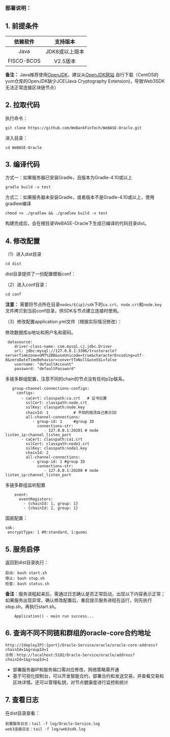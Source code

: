 ### 部署说明：

## 1. 前提条件

| 依赖软件 | 支持版本 |
| :-: | :-: |
| Java | JDK8或以上版本 |
| FISCO-BCOS | V2.5版本 |

**备注：** Java推荐使用[OpenJDK](./appendix.html#java )，建议从[OpenJDK网站](https://jdk.java.net/java-se-ri/11) 自行下载（CentOS的yum仓库的OpenJDK缺少JCE(Java Cryptography Extension)，导致Web3SDK无法正常连接区块链节点）


## 2. 拉取代码
执行命令：
```
git clone https://github.com/WeBankFinTech/WeBASE-Oracle.git
```

进入目录：

```
cd WeBASE-Oracle
```

## 3. 编译代码


方式一：如果服务器已安装Gradle，且版本为Gradle-4.10或以上

```shell
gradle build -x test
```

方式二：如果服务器未安装Gradle，或者版本不是Gradle-4.10或以上，使用gradlew编译

```shell
chmod +x ./gradlew && ./gradlew build -x test
```

构建完成后，会在根目录WeBASE-Oracle下生成已编译的代码目录dist。

## 4. 修改配置

（1）进入dist目录

```
cd dist
```

dist目录提供了一份配置模板conf：


（2）进入conf目录：

```shell
cd conf
```

**注意：** 需要将节点所在目录`nodes/${ip}/sdk`下的`ca.crt`、`node.crt`和`node.key`文件拷贝到当前conf目录，供SDK与节点建立连接时使用。

（3）修改配置application.yml文件（根据实际情况修改）：

  修改数据库ip地址和用户名和密码。 
   
```
 datasource:
    driver-class-name: com.mysql.cj.jdbc.Driver
    url: jdbc:mysql://127.0.0.1:3306/trustoracle?serverTimezone=GMT%2B8&useUnicode=true&characterEncoding=utf-8&zeroDateTimeBehavior=convertToNull&useSSL=false
    username: "defaultAccount"
    password: "defaultPassword"
```  
  
  
  多链多群组配置，注意不同的chain的节点没有任何p2p联系。
``` 
   group-channel-connections-configs:
     configs:
       - caCert: classpath:ca.crt   # 证书位置
         sslCert: classpath:node.crt
         sslKey: classpath:node.key
         chainId: 1           # 不同的链须自己表示ID
         all-channel-connections:
            - group-id: 1     #group ID
              connections-str:
                 - 127.0.0.1:20201 # node listen_ip:channel_listen_port
       - caCert: classpath:ca1.crt   
         sslCert: classpath:node1.crt
         sslKey: classpath:node1.key
         chainId: 2
         all-channel-connections:
            - group-id: 1 #group ID
              connections-str:
                 - 127.0.0.1:20200 # node listen_ip:channel_listen_port

```

  多链多群组监听配置
```
    event:
      eventRegisters:
        - {chainId: 1, group: 1}
        - {chainId: 2, group: 1}

```  
  国密配置：  
   ```
  sdk:
    encryptType: 1 #0:standard, 1:guomi
  ``` 
    
## 5. 服务启停

返回到dist目录执行：
```shell
启动: bash start.sh
停止: bash stop.sh
检查: bash status.sh
```
**备注**：服务进程起来后，需通过日志确认是否正常启动，出现以下内容表示正常；如果服务出现异常，确认修改配置后，重启提示服务进程在运行，则先执行stop.sh，再执行start.sh。

```
	Application() - main run success...
```

## 6. 查询不同不同链和群组的oracle-core合约地址

```
http://{deployIP}:{port}/Oracle-Service/oracle/oracle-core-address?chainId=1&groupId=1
示例：http://localhost:5102/Oracle-Service/oracle/address?chainId=1&groupId=1
```

- 部署服务器IP和服务端口需对应修改，网络策略需开通
- 基于可视化控制台，可以开发智能合约，部署合约和发送交易，并查看交易和区块详情。还可以管理私钥，对节点健康度进行监控和统计

## 7. 查看日志

在dist目录查看：

```
前置服务日志：tail -f log/Oracle-Service.log
web3连接日志：tail -f log/web3sdk.log
```

